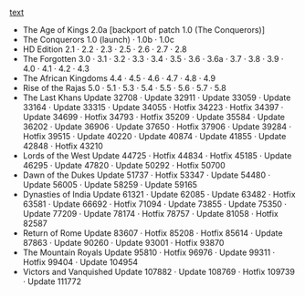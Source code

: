 [text](https://ageofempires.fandom.com/wiki/Patch_4.3_(Age_of_Empires_II))

- The Age of Kings 	2.0a [backport of patch 1.0 (The Conquerors)]
- The Conquerors 	1.0 (launch) · 1.0b · 1.0c
- HD Edition 	2.1 · 2.2 · 2.3 · 2.5 · 2.6 · 2.7 · 2.8
- The Forgotten 	3.0 · 3.1 · 3.2 · 3.3 · 3.4 · 3.5 · 3.6 · 3.6a · 3.7 · 3.8 · 3.9 · 4.0 · 4.1 · 4.2 · 4.3
- The African Kingdoms 	4.4 · 4.5 · 4.6 · 4.7 · 4.8 · 4.9
- Rise of the Rajas 	5.0 · 5.1 · 5.3 · 5.4 · 5.5 · 5.6 · 5.7 · 5.8
- The Last Khans 	Update 32708 · Update 32911 · Update 33059 · Update 33164 · Update 33315 · Update 34055 · Hotfix 34223 · Hotfix 34397 · Update 34699 · Hotfix 34793 · Hotfix 35209 · Update 35584 · Update 36202 · Update 36906 · Update 37650 · Hotfix 37906 · Update 39284 · Hotfix 39515 · Update 40220 · Update 40874 · Update 41855 · Update 42848 · Hotfix 43210
- Lords of the West 	Update 44725 · Hotfix 44834 · Hotfix 45185 · Update 46295 · Update 47820 · Update 50292 · Hotfix 50700
- Dawn of the Dukes 	Update 51737 · Hotfix 53347 · Update 54480 · Update 56005 · Update 58259 · Update 59165
- Dynasties of India 	Update 61321 · Update 62085 · Update 63482 · Hotfix 63581 · Update 66692 · Hotfix 71094 · Update 73855 · Update 75350 · Update 77209 · Update 78174 · Hotfix 78757 · Update 81058 · Hotfix 82587
- Return of Rome 	Update 83607 · Hotfix 85208 · Hotfix 85614 · Update 87863 · Update 90260 · Update 93001 · Hotfix 93870
- The Mountain Royals 	Update 95810 · Hotfix 96976 · Update 99311 · Hotfix 99404 · Update 104954
- Victors and Vanquished 	Update 107882 · Update 108769 · Hotfix 109739 · Update 111772
